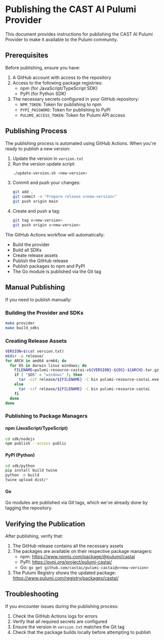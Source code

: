 # Publishing the CAST AI Pulumi Provider

This document provides instructions for publishing the CAST AI Pulumi Provider to make it available to the Pulumi community.

## Prerequisites

Before publishing, ensure you have:

1. A GitHub account with access to the repository
2. Access to the following package registries:
   - npm (for JavaScript/TypeScript SDK)
   - PyPI (for Python SDK)
3. The necessary secrets configured in your GitHub repository:
   - `NPM_TOKEN`: Token for publishing to npm
   - `PYPI_PASSWORD`: Token for publishing to PyPI
   - `PULUMI_ACCESS_TOKEN`: Token for Pulumi API access

## Publishing Process

The publishing process is automated using GitHub Actions. When you're ready to publish a new version:

1. Update the version in `version.txt`
2. Run the version update script:
   ```bash
   ./update-version.sh <new-version>
   ```
3. Commit and push your changes:
   ```bash
   git add .
   git commit -m "Prepare release v<new-version>"
   git push origin main
   ```
4. Create and push a tag:
   ```bash
   git tag v<new-version>
   git push origin v<new-version>
   ```

The GitHub Actions workflow will automatically:
- Build the provider
- Build all SDKs
- Create release assets
- Publish the GitHub release
- Publish packages to npm and PyPI
- The Go module is published via the Git tag

## Manual Publishing

If you need to publish manually:

### Building the Provider and SDKs

```bash
make provider
make build_sdks
```

### Creating Release Assets

```bash
VERSION=$(cat version.txt)
mkdir -p release/
for ARCH in amd64 arm64; do
  for OS in darwin linux windows; do
    FILENAME=pulumi-resource-castai-v${VERSION}-${OS}-${ARCH}.tar.gz
    if [ "$OS" = "windows" ]; then
      tar -czf release/${FILENAME} -C bin pulumi-resource-castai.exe
    else
      tar -czf release/${FILENAME} -C bin pulumi-resource-castai
    fi
  done
done
```

### Publishing to Package Managers

#### npm (JavaScript/TypeScript)

```bash
cd sdk/nodejs
npm publish --access public
```

#### PyPI (Python)

```bash
cd sdk/python
pip install build twine
python -m build
twine upload dist/*
```

#### Go

Go modules are published via Git tags, which we've already done by tagging the repository.

## Verifying the Publication

After publishing, verify that:

1. The GitHub release contains all the necessary assets
2. The packages are available on their respective package managers:
   - npm: https://www.npmjs.com/package/@pulumi/castai
   - PyPI: https://pypi.org/project/pulumi-castai/
   - Go: `go get github.com/castai/pulumi-castai@v<new-version>`
3. The Pulumi Registry shows the updated package: https://www.pulumi.com/registry/packages/castai/

## Troubleshooting

If you encounter issues during the publishing process:

1. Check the GitHub Actions logs for errors
2. Verify that all required secrets are configured
3. Ensure the version in `version.txt` matches the Git tag
4. Check that the package builds locally before attempting to publish
